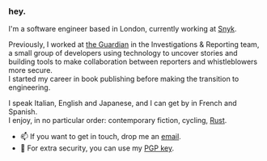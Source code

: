 ### hey.

I'm a software engineer based in London, currently working at [Snyk](https://www.snyk.io).

Previously, I worked at [the Guardian](https://www.theguardian.com/) in the Investigations & Reporting team, a small group of developers using technology to uncover stories and building tools to make collaboration between reporters and whistleblowers more secure.\
I started my career in book publishing before making the transition to engineering.

I speak Italian, English and Japanese, and I can get by in French and Spanish.\
I enjoy, in no particular order: contemporary fiction, cycling, [Rust](https://www.rustlang.com/).

- 📫 If you want to get in touch, drop me an [email](mailto:remove%20spaces%20and%20brackets%20from%20mario%20(.)%20savarese%20@%20protonmail%20(.)%20com).
- 🔐 For extra security, you can use my [PGP key](https://raw.githubusercontent.com/marsavar/marsavar/main/msav.pub.txt).
